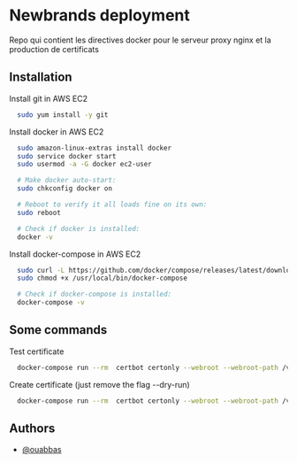 
# Newbrands deployment

Repo qui contient les directives docker pour le serveur proxy nginx et la production de certificats

## Installation

Install git in AWS EC2

```bash
  sudo yum install -y git
```
    
Install docker in AWS EC2

```bash
  sudo amazon-linux-extras install docker
  sudo service docker start
  sudo usermod -a -G docker ec2-user

  # Make docker auto-start:
  sudo chkconfig docker on

  # Reboot to verify it all loads fine on its own:
  sudo reboot

  # Check if docker is installed:
  docker -v
```
    
Install docker-compose in AWS EC2

```bash
  sudo curl -L https://github.com/docker/compose/releases/latest/download/docker-compose-$(uname -s)-$(uname -m) -o /usr/local/bin/docker-compose
  sudo chmod +x /usr/local/bin/docker-compose

  # Check if docker-compose is installed:
  docker-compose -v
```

## Some commands

Test certificate

```bash
  docker-compose run --rm  certbot certonly --webroot --webroot-path /var/www/certbot/ --dry-run -d api.kooking.app
```

Create certificate (just remove the flag --dry-run)

```bash
  docker-compose run --rm  certbot certonly --webroot --webroot-path /var/www/certbot/ -d api.kooking.app
```

## Authors

- [@ouabbas](https://www.github.com/ouabbas)

